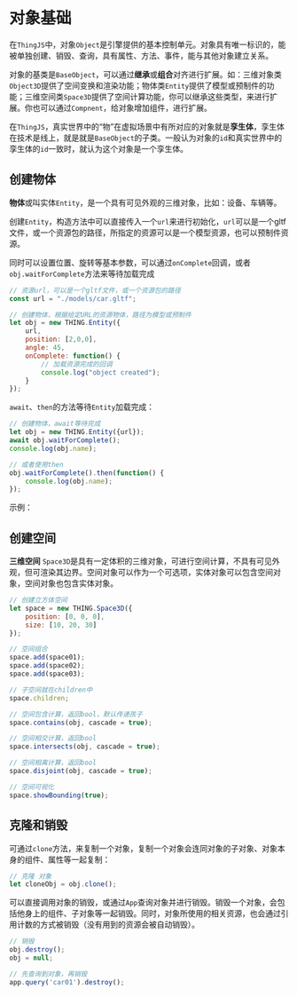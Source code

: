 # 对象基础
<!-- object -->
在`ThingJS`中，对象`Object`是引擎提供的基本控制单元。对象具有唯一标识的，能被单独创建、销毁、查询，具有属性、方法、事件，能与其他对象建立关系。

对象的基类是`BaseObject`，可以通过**继承**或**组合**对齐进行扩展。如：三维对象类`Object3D`提供了空间变换和渲染功能；物体类`Entity`提供了模型或预制件的功能；三维空间类`Space3D`提供了空间计算功能，你可以继承这些类型，来进行扩展。你也可以通过`Compnent`，给对象增加组件，进行扩展。

在`ThingJS`，真实世界中的“物”在虚拟场景中有所对应的对象就是**孪生体**，孪生体在技术是线上，就是就是`BaseObject`的子类。一般认为对象的`id`和真实世界中的孪生体的`id`一致时，就认为这个对象是一个孪生体。


## 创建物体

**物体**或叫实体`Entity`，是一个具有可见外观的三维对象，比如：设备、车辆等。

创建`Entity`，构造方法中可以直接传入一个`url`来进行初始化，`url`可以是一个gltf文件，或一个资源包的路径，所指定的资源可以是一个模型资源，也可以预制件资源。

同时可以设置位置、旋转等基本参数，可以通过`onComplete`回调，或者`obj.waitForComplete`方法来等待加载完成

```javascript
// 资源url，可以是一个gltf文件，或一个资源包的路径
const url = "./models/car.gltf";

// 创建物体，根据给定URL的资源物体，路径为模型或预制件
let obj = new THING.Entity({
    url,
    position: [2,0,0],
    angle: 45,
    onComplete: function() {
        // 加载资源完成的回调
        console.log("object created");
    }
});
```

`await`、`then`的方法等待`Entity`加载完成：
```javascript
// 创建物体，await等待完成
let obj = new THING.Entity({url});
await obj.waitForComplete();
console.log(obj.name);

// 或者使用then
obj.waitForComplete().then(function() {
    console.log(obj.name);
});

```

示例：
<playground src="sample_box.js"></playground>

## 创建空间

**三维空间** `Space3D`是具有一定体积的三维对象，可进行空间计算，不具有可见外观，但可渲染其边界。空间对象可以作为一个可选项，实体对象可以包含空间对象，空间对象也包含实体对象。

```javascript
// 创建立方体空间
let space = new THING.Space3D({
    position: [0, 0, 0],
    size: [10, 20, 30]
});
```

```javascript
// 空间组合
space.add(space01);
space.add(space02);
space.add(space03);

// 子空间就在children中
space.children;
```

```javascript
// 空间包含计算，返回bool，默认传递孩子
space.contains(obj, cascade = true);

// 空间相交计算，返回bool
space.intersects(obj, cascade = true);

// 空间相离计算，返回bool
space.disjoint(obj, cascade = true);
```

```javascript
// 空间可视化
space.showBounding(true);
```

## 克隆和销毁

可通过`clone`方法，来复制一个对象，复制一个对象会连同对象的子对象、对象本身的组件、属性等一起复制：
```javascript
// 克隆 对象
let cloneObj = obj.clone();
```

可以直接调用对象的销毁，或通过`App`查询对象并进行销毁。销毁一个对象，会包括他身上的组件、子对象等一起销毁。同时，对象所使用的相关资源，也会通过引用计数的方式被销毁（没有用到的资源会被自动销毁）。

```javascript
// 销毁
obj.destroy();
obj = null;

// 先查询到对象，再销毁
app.query('car01').destroy();
```

